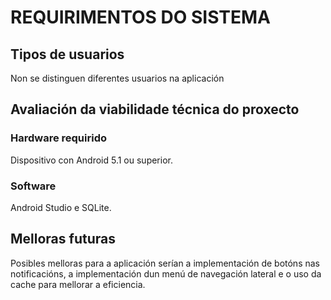 # REQUIRIMENTOS DO SISTEMA

## Tipos de usuarios

Non se distinguen diferentes usuarios na aplicación

## Avaliación da viabilidade técnica do proxecto

### Hardware requirido

Dispositivo con Android 5.1 ou superior.

### Software

Android Studio e SQLite.

## Melloras futuras

Posibles melloras para a aplicación serían a implementación de botóns nas notificacións, a implementación dun menú de navegación lateral e o uso da cache para mellorar a eficiencia.
